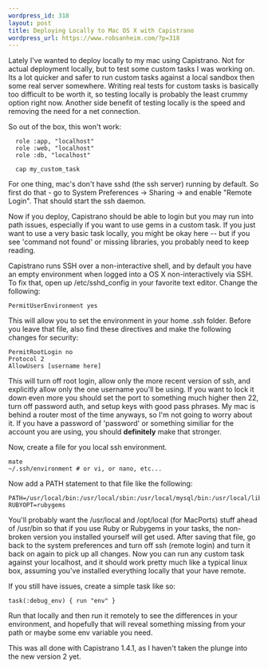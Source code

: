 ```yaml
--- 
wordpress_id: 318
layout: post
title: Deploying Locally to Mac OS X with Capistrano
wordpress_url: https://www.robsanheim.com/?p=318
---
```

Lately I've wanted to deploy locally to my mac using Capistrano.  Not for actual deployment locally, but to test some custom tasks I was working on.  Its a lot quicker and safer to run custom tasks against a local sandbox then some real server somewhere.  Writing real tests for custom tasks is basically too difficult to be worth it, so testing locally is probably the least crummy option right now.  Another side benefit of testing locally is the speed and removing the need for a net connection.

So out of the box, this won't work:
<pre><code>  role :app, "localhost"
  role :web, "localhost"
  role :db, "localhost"

  cap my_custom_task
</code></pre>

For one thing, mac's don't have sshd (the ssh server) running by default.  So first do that - go to System Preferences -> Sharing -> and enable "Remote Login".  That should start the ssh daemon.

Now if you deploy, Capistrano should be able to login but you may run into path issues, especially if you want to use gems in a custom task.  If you just want to use a very basic task locally, you might be okay here -- but if you see 'command not found' or missing libraries, you probably need to keep reading.

Capistrano runs SSH over a non-interactive shell, and by default you have an empty environment when logged into a OS X non-interactively via SSH.  To fix that, open up /etc/sshd_config in your favorite text editor.  Change the following:
<pre><code>PermitUserEnvironment yes</code></pre>
This will allow you to set the environment in your home .ssh folder.  Before you leave that file, also find these directives and make the following changes for security:
<pre><code>PermitRootLogin no
Protocol 2
AllowUsers [username here]
</code></pre>
This will turn off root login, allow only the more recent version of ssh, and explicitly allow only the one username you'll be using.  If you want to lock it down even more you should set the port to something much higher then 22, turn off password auth, and setup keys with good pass phrases.  My mac is behind a router most of the time anyways, so I'm not going to worry about it.  If you have a password of 'password' or something similiar for the account you are using, you should <strong>definitely</strong> make that stronger.

Now, create a file for you local ssh environment.  <pre><code>mate ~/.ssh/environment # or vi, or nano, etc...</code></pre>

Now add a PATH statement to that file like the following:

<pre><code>PATH=/usr/local/bin:/usr/local/sbin:/usr/local/mysql/bin:/usr/local/lib:opt/local/bin:/usr/bin:/bin:/usr/sbin:/sbin
RUBYOPT=rubygems</code></pre>

You'll probably want the /usr/local and /opt/local (for MacPorts) stuff ahead of /usr/bin so that if you use Ruby or Rubygems in your tasks, the non-broken version you installed yourself will get used.  After saving that file, go back to the system preferences and turn off ssh (remote login) and turn it back on again to pick up all changes.  Now you can run any custom task against your localhost, and it should work pretty much like a typical linux box, assuming you've installed everything locally that your have remote.  

If you still have issues, create a simple task like so:
<pre><code>task(:debug_env) { run "env" }</code></pre>

Run that locally and then run it remotely to see the differences in your environment, and hopefully that will reveal something missing from your path or maybe some env variable you need.

This was all done with Capistrano 1.4.1, as I haven't taken the plunge into the new version 2 yet.


